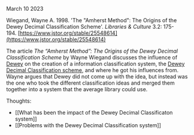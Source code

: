 March 10 2023

Wiegand, Wayne A. 1998. 'The "Amherst Method": The Origins of the Dewey Decimal Classification Scheme'. _Libraries & Culture_ 3.2: 175-194. [https://www.jstor.org/stable/25548614](https://www.jstor.org/stable/25548614)

The article _The “Amherst Method”: The Origins of the Dewey Decimal Classification Scheme_ by Wayne Wiegand discusses the influence of [Dewey](https://en.wikipedia.org/wiki/Melvil_Dewey) on the creation of a information classification system, the [Dewey Decimal Classification scheme](https://www.britannica.com/science/Dewey-Decimal-Classification), and where he got his influences from. Wayne argues that Dewey did not come up with the idea, but instead was the one who took the different classification ideas and merged them together into a system that the average library could use.

Thoughts:<br>
- [[What has been the impact of the Dewey Decimal Classificaton system]]<br>
- [[Problems with the Dewey Decimal Classification system]]<br>
